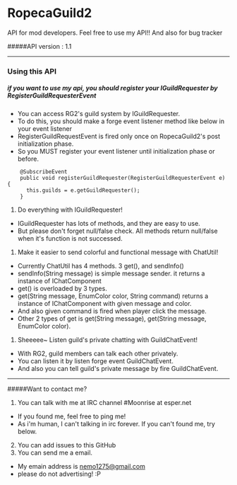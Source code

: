 RopecaGuild2
============

API for mod developers. Feel free to use my API!!
And also for bug tracker

#####API version : 1.1

***

### Using this API

##### if you want to use my api, you should register your IGuildRequester by RegisterGuildRequesterEvent

 * You can access RG2's guild system by IGuildRequester. 
 * To do this, you should make a forge event listener method like below in your event listener
 * RegisterGuildRequestEvent is fired only once on RopecaGuild2's post initialization phase. 
 * So you MUST register your event listener until initialization phase or before.
```
    @SubscribeEvent 
    public void registerGuildRequester(RegisterGuildRequesterEvent e) {
      this.guilds = e.getGuildRequester();
    }
```

1. Do everything with IGuildRequester!
 * IGuildRequester has lots of methods, and they are easy to use.
 * But please don't forget null/false check. All methods return null/false when it's function is not successed.

1. Make it easier to send colorful and functional message with ChatUtil!
 * Currently ChatUtil has 4 methods. 3 get(), and sendInfo()
 * sendInfo(String message) is simple message sender. it returns a instance of IChatComponent
 * get() is overloaded by 3 types.
 * get(String message, EnumColor color, String command) returns a instance of IChatComponent with given message and color.
 * And also given command is fired when player click the message.
 * Other 2 types of get is get(String message), get(String message, EnumColor color). 

1. Sheeeee~ Listen guild's private chatting with GuildChatEvent!
 * With RG2, guild members can talk each other privately.
 * You can listen it by listen forge event GuildChatEvent.
 * And also you can tell guild's private message by fire GuildChatEvent.

***

#####Want to contact me? 

1. You can talk with me at IRC channel #Moonrise at esper.net
 * If you found me, feel free to ping me!
 * As i'm human, I can't talking in irc forever. If you can't found me, try below.
2. You can add issues to this GitHub
3. You can send me a email.
 * My emain address is nemo1275@gmail.com
 * please do not advertising! :P

